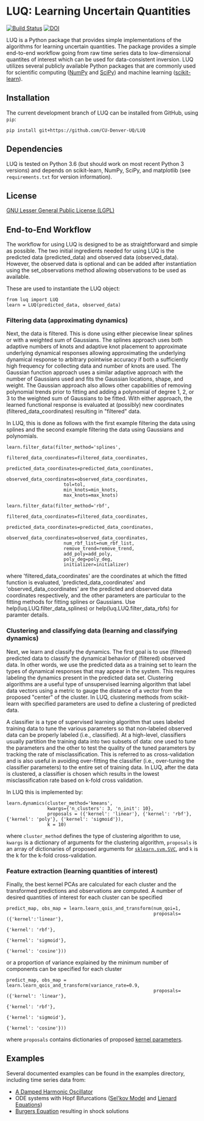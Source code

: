 # LUQ: Learning Uncertain Quantities

[![Build Status](https://travis-ci.org/CU-Denver-UQ/LUQ.svg?branch=master)](https://travis-ci.org/CU-Denver-UQ/LUQ) [![DOI](https://zenodo.org/badge/218807243.svg)](https://zenodo.org/badge/latestdoi/218807243)


LUQ is a Python package that provides simple implementations of the algorithms for learning uncertain quantities.
The package provides a simple end-to-end workflow going from raw time series data to low-dimensional quantites of interest which can be used for data-consistent inversion.
LUQ utilizes several publicly available Python packages that are commonly used for scientific computing ([NumPy](https://numpy.org/) and [SciPy](https://www.scipy.org/)) and machine learning ([scikit-learn](https://scikit-learn.org/)).

## Installation
The current development branch of LUQ can be installed from GitHub,  using ``pip``:

    pip install git+https://github.com/CU-Denver-UQ/LUQ
    
<!-- Another option is to clone the repository and install LUQ using
``python setup.py install`` -->

## Dependencies
LUQ is tested on Python 3.6 (but should work on most recent Python 3 versions) and depends on scikit-learn, NumPy, SciPy, and matplotlib (see ``requirements.txt`` for version information).

## License
[GNU Lesser General Public License (LGPL)](https://github.com/CU-Denver-UQ/LUQ/blob/master/LICENSE.txt)

## End-to-End Workflow
The workflow for using LUQ is designed to be as straightforward and simple as possible.
The two initial ingredients needed for using LUQ is the predicted data (predicted_data) and observed data (observed_data). However, the observed data is optional and can be added after instantiation using the set_observations method allowing observations to be used as available.

These are used to instantiate the LUQ object:

    from luq import LUQ
    learn = LUQ(predicted_data, observed_data)
    
### Filtering data (approximating dynamics)
Next, the data is filtered. This is done using either piecewise linear splines or with a weighted sum of Gaussians. The splines approach uses both adaptive numbers of knots and adaptive knot placement to approximate underlying dynamical responses allowing approximating the underlying dynamical response to arbitrary pointwise accuracy if both a sufficiently high frequency for collecting data and number of knots are used. The Gaussian function approach uses a similar adaptive approach with the number of Gaussians used and fits the Gaussian locations, shape, and weight. The Gaussian approach also allows other capabilities of removing polynomial trends prior to fitting and adding a polynomial of degree 1, 2, or 3 to the weighted sum of Gaussians to be fitted. With either approach, the learned functional response is evaluated at (possibly) new coordinates (filtered_data_coordinates) resulting in "filtered" data.

In LUQ, this is done as follows with the first example filtering the data using splines and the second example filtering the data using Gaussians and polynomials.

    learn.filter_data(filter_method='splines',
                         filtered_data_coordinates=filtered_data_coordinates,
                         predicted_data_coordinates=predicted_data_coordinates,
                         observed_data_coordinates=observed_data_coordinates,
                         tol=tol,
                         min_knots=min_knots,
                         max_knots=max_knots)
    
    learn.filter_data(filter_method='rbf',
                         filtered_data_coordinates=filtered_data_coordinates,
                         predicted_data_coordinates=predicted_data_coordinates,
                         observed_data_coordinates=observed_data_coordinates,
                         num_rbf_list=num_rbf_list,
                         remove_trend=remove_trend,
                         add_poly=add_poly,
                         poly_deg=poly_deg,
                         initializer=initializer)
                     
where 'filtered_data_coordinates' are the coordinates at which the fitted function is evaluated, 'predicted_data_coordinates' and 'observed_data_coordinates' are the predicted and observed data coordinates respectively, and the other parameters are particular to the fitting methods for fitting splines or Gaussians. Use help(luq.LUQ.filter_data_splines) or help(luq.LUQ.filter_data_rbfs) for paramter details.

### Clustering and classifying data (learning and classifying dynamics)
Next, we learn and classify the dynamics.
The first goal is to use (filtered) predicted data to classify the dynamical behavior of (filtered) observed data.
In other words, we use the predicted data as a training set to learn the types of dynamical responses that may appear in the system.
This requires labeling the dynamics present in the predicted data set.
Clustering algorithms are a useful type of unsupervised learning algorithm that label data vectors using a metric to gauge the distance of a vector from the proposed "center" of the cluster.
In LUQ, clustering methods from scikit-learn with specified parameters are used to define a clustering of predicted data.

A classifier is a type of supervised learning algorithm that uses labeled training data to tune the various parameters so that non-labeled observed data can be properly labeled (i.e., classified).
At a high-level, classifiers usually partition the training data into two subsets of data: one used to tune the parameters and the other to test the quality of the tuned parameters by tracking the rate of misclassification.
This is referred to as cross-validation and is also useful in avoiding over-fitting the classifier (i.e., over-tuning the classifier parameters) to the entire set of training data.
In LUQ, after the data is clustered, a classifier is chosen which results in the lowest misclassification rate based on k-fold cross validation.

In LUQ this is implemented by:

    learn.dynamics(cluster_method='kmeans',
                   kwargs={'n_clusters': 3, 'n_init': 10},
                   proposals = ({'kernel': 'linear'}, {'kernel': 'rbf'}, {'kernel': 'poly'}, {'kernel': 'sigmoid'}),
                   k = 10)
where `cluster_method` defines the type of clustering algorithm to use, `kwargs` is a dictionary of arguments for the clustering algorithm, `proposals` is an array of dictionaries of proposed arguments for [``sklearn.svm.SVC``](https://scikit-learn.org/stable/modules/generated/sklearn.svm.SVC.html), and `k` is the k for the k-fold cross-validation.

### Feature extraction (learning quantities of interest)
Finally, the best kernel PCAs are calculated for each cluster and the transformed predictions and observations are computed.
A number of desired quantities of interest for each cluster can be specified

    predict_map, obs_map = learn.learn_qois_and_transform(num_qoi=1,
                                                          proposals=({'kernel':'linear'}, 
                                                                     {'kernel': 'rbf'},
                                                                     {'kernel': 'sigmoid'}, 
                                                                     {'kernel': 'cosine'}))
                                                                                                                        
or a proportion of variance explained by the minimum number of components can be specified for each cluster

    predict_map, obs_map = learn.learn_qois_and_transform(variance_rate=0.9,
                                                          proposals=({'kernel': 'linear'}, 
                                                                     {'kernel': 'rbf'},
                                                                     {'kernel': 'sigmoid'}, 
                                                                     {'kernel': 'cosine'}))
                                                                     
where `proposals` contains dictionaries of proposed [kernel parameters](https://scikit-learn.org/stable/modules/generated/sklearn.decomposition.KernelPCA.html#sklearn.decomposition.KernelPCA).

## Examples
Several documented examples can be found in the examples directory, including time series data from:
* [A Damped Harmonic Oscillator](https://github.com/CU-Denver-UQ/LUQ/blob/master/examples/harmonic-oscillator/harmonic_oscillator.py)
* ODE systems with Hopf Bifurcations ([Sel'kov Model](https://github.com/CU-Denver-UQ/LUQ/blob/master/examples/selkov/selkov.py) and [Lienard Equations](https://github.com/CU-Denver-UQ/LUQ/blob/master/examples/lienard/lienard.py))
* [Burgers Equation](https://github.com/CU-Denver-UQ/LUQ/blob/master/examples/shock/burgers_shock.py) resulting in shock solutions

